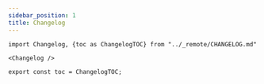 ```yaml
---
sidebar_position: 1
title: Changelog
---
```


```mdx-code-block
import Changelog, {toc as ChangelogTOC} from "../_remote/CHANGELOG.md"

<Changelog />

export const toc = ChangelogTOC;
```